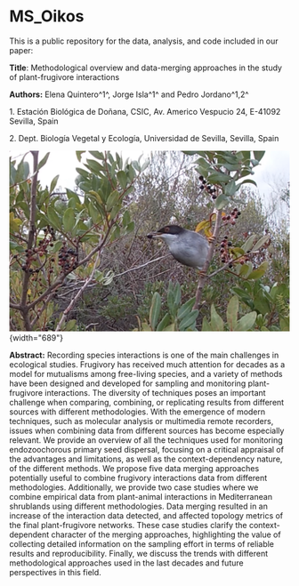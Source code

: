 # MS_Oikos

This is a public repository for the data, analysis, and code included in our paper:

**Title**: Methodological overview and data-merging approaches in the study of plant-frugivore interactions

**Authors:** Elena Quintero^1^, Jorge Isla^1^ and Pedro Jordano^1,2^

1\. Estación Biológica de Doñana, CSIC, Av. Americo Vespucio 24, E-41092 Sevilla, Spain

2\. Dept. Biología Vegetal y Ecología, Universidad de Sevilla, Sevilla, Spain

![](sylmel.png){width="689"}

**Abstract:** Recording species interactions is one of the main challenges in ecological studies. Frugivory has received much attention for decades as a model for mutualisms among free-living species, and a variety of methods have been designed and developed for sampling and monitoring plant-frugivore interactions. The diversity of techniques poses an important challenge when comparing, combining, or replicating results from different sources with different methodologies. With the emergence of modern techniques, such as molecular analysis or multimedia remote recorders, issues when combining data from different sources has become especially relevant. We provide an overview of all the techniques used for monitoring endozoochorous primary seed dispersal, focusing on a critical appraisal of the advantages and limitations, as well as the context-dependency nature, of the different methods. We propose five data merging approaches potentially useful to combine frugivory interactions data from different methodologies. Additionally, we provide two case studies where we combine empirical data from plant-animal interactions in Mediterranean shrublands using different methodologies. Data merging resulted in an increase of the interaction data detected, and affected topology metrics of the final plant-frugivore networks. These case studies clarify the context-dependent character of the merging approaches, highlighting the value of collecting detailed information on the sampling effort in terms of reliable results and reproducibility. Finally, we discuss the trends with different methodological approaches used in the last decades and future perspectives in this field.
